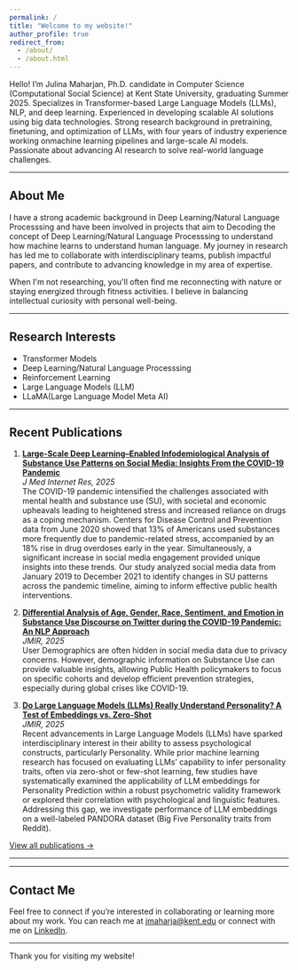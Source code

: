 ```yaml
---
permalink: /
title: "Welcome to my website!"
author_profile: true
redirect_from: 
  - /about/
  - /about.html
---
```


Hello! I’m Julina Maharjan, Ph.D. candidate in Computer Science (Computational Social Science) at Kent State University, graduating Summer 2025. Specializes in Transformer-based Large Language Models (LLMs), NLP, and deep learning. Experienced in developing scalable AI solutions using big data technologies. Strong research background in pretraining, finetuning, and optimization of LLMs, with four years of industry experience working onmachine learning pipelines and large-scale AI models. Passionate about advancing AI research to solve real-world language challenges.

---

## About Me
I have a strong academic background in Deep Learning/Natural Language Processsing and have been involved in projects that aim to Decoding the concept of Deep Learning/Natural Language Processsing to understand how machine learns to understand human language. My journey in research has led me to collaborate with interdisciplinary teams, publish impactful papers, and contribute to advancing knowledge in my area of expertise.

When I'm not researching, you'll often find me reconnecting with nature or staying energized through fitness activities. I believe in balancing intellectual curiosity with personal well-being.

---

## Research Interests
- Transformer Models
- Deep Learning/Natural Language Processsing
- Reinforcement Learning
- Large Language Models (LLM)
- LLaMA(Large Language Model Meta AI) 

---

## Recent Publications
1. **[Large-Scale Deep Learning–Enabled Infodemiological Analysis of Substance Use Patterns on Social Media: Insights From the COVID-19 Pandemic](https://infodemiology.jmir.org/2025/1/e59076)**  
   *J Med Internet Res, 2025*  
   The COVID-19 pandemic intensified the challenges associated with mental health and substance use (SU), with societal and economic upheavals leading to heightened stress and increased reliance on drugs as a coping mechanism. Centers for Disease Control and Prevention data from June 2020 showed that 13% of Americans used substances more frequently due to pandemic-related stress, accompanied by an 18% rise in drug overdoses early in the year. Simultaneously, a significant increase in social media engagement provided unique insights into these trends. Our study analyzed social media data from January 2019 to December 2021 to identify changes in SU patterns across the pandemic timeline, aiming to inform effective public health interventions.

2. **[Differential Analysis of Age, Gender, Race, Sentiment, and Emotion in Substance Use Discourse on Twitter during the COVID-19 Pandemic: An NLP Approach](https://preprints.jmir.org/preprint/67333)**  
   *JMIR, 2025*  
   User Demographics are often hidden in social media data due to privacy concerns. However, demographic information on Substance Use can provide valuable insights, allowing Public Health policymakers to focus on specific cohorts and develop efficient prevention strategies, especially during global crises like COVID-19.

3. **[Do Large Language Models (LLMs) Really Understand Personality? A Test of Embeddings vs. Zero-Shot](https://doi.org/10.2196/preprints.67333)**  
   *JMIR, 2025*  
   Recent advancements in Large Language Models (LLMs) have sparked interdisciplinary interest in their ability to assess psychological constructs, particularly Personality. While prior machine learning research has focused on evaluating LLMs’ capability to infer personality traits, often via zero-shot or few-shot learning, few studies have systematically examined the applicability of LLM embeddings for Personality Prediction within a robust psychometric validity framework or explored their correlation with psychological and linguistic features. Addressing this gap, we investigate performance of LLM embeddings on a well-labeled PANDORA dataset (Big Five Personality traits from Reddit).

[View all publications →](publications/)

---

<!-- ## Projects
- **[Project Title](#)**  
  A brief description of this project and its impact.

- **[Project Title](#)**  
  A brief description of this project and its impact.

[View all projects →](projects.html) -->

---

## Contact Me
Feel free to connect if you’re interested in collaborating or learning more about my work. You can reach me at [jmaharja@kent.edu](mailto:jmaharja@kent.edu) or connect with me on [LinkedIn](https://www.linkedin.com/in/julinamaharjan/).


---

Thank you for visiting my website!